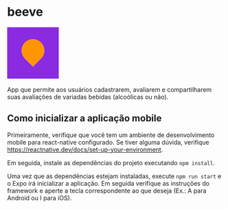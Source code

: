 # beeve
![logo do projeto](./logo.png)

App que permite aos usuários cadastrarem, avaliarem e compartilharem suas avaliações de variadas bebidas (alcoólicas ou não).

## Como inicializar a aplicação mobile

Primeiramente, verifique que você tem um ambiente de desenvolvimento mobile para react-native configurado. Se tiver alguma dúvida, verifique https://reactnative.dev/docs/set-up-your-environment.

Em seguida, instale as dependências do projeto executando `npm install`.

Uma vez que as dependências estejam instaladas, execute `npm run start` e o Expo irá inicializar a aplicação. Em seguida verifique as instruções do framework e aperte a tecla correspondente ao que deseja (Ex.: A para Android ou I para iOS).